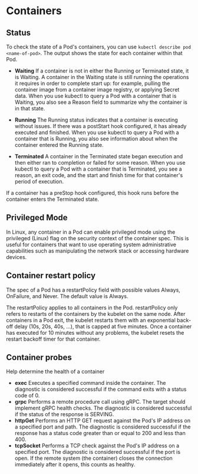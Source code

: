 # Containers

## Status
To check the state of a Pod's containers, you can use ```kubectl describe pod <name-of-pod>```. The output shows the state for each container within that Pod.

- **Waiting** If a container is not in either the Running or Terminated state, it is Waiting. A container in the Waiting state is still running the operations it requires in order to complete start up: for example, pulling the container image from a container image registry, or applying Secret data. When you use kubectl to query a Pod with a container that is Waiting, you also see a Reason field to summarize why the container is in that state.

- **Running** The Running status indicates that a container is executing without issues. If there was a postStart hook configured, it has already executed and finished. When you use kubectl to query a Pod with a container that is Running, you also see information about when the container entered the Running state.

- **Terminated** A container in the Terminated state began execution and then either ran to completion or failed for some reason. When you use kubectl to query a Pod with a container that is Terminated, you see a reason, an exit code, and the start and finish time for that container's period of execution.

If a container has a preStop hook configured, this hook runs before the container enters the Terminated state.




## Privileged Mode
In Linux, any container in a Pod can enable privileged mode using the privileged (Linux) flag on the security context of the container spec. This is useful for containers that want to use operating system administrative capabilities such as manipulating the network stack or accessing hardware devices.


## Container restart policy

The spec of a Pod has a restartPolicy field with possible values Always, OnFailure, and Never. The default value is Always.

The restartPolicy applies to all containers in the Pod. restartPolicy only refers to restarts of the containers by the kubelet on the same node. After containers in a Pod exit, the kubelet restarts them with an exponential back-off delay (10s, 20s, 40s, …), that is capped at five minutes. Once a container has executed for 10 minutes without any problems, the kubelet resets the restart backoff timer for that container.

## Container probes
Help determine the health of a container

- **exec**
Executes a specified command inside the container. The diagnostic is considered successful if the command exits with a status code of 0.
- **grpc**
Performs a remote procedure call using gRPC. The target should implement gRPC health checks. The diagnostic is considered successful if the status of the response is SERVING.
- **httpGet**
Performs an HTTP GET request against the Pod's IP address on a specified port and path. The diagnostic is considered successful if the response has a status code greater than or equal to 200 and less than 400.
- **tcpSocket**
Performs a TCP check against the Pod's IP address on a specified port. The diagnostic is considered successful if the port is open. If the remote system (the container) closes the connection immediately after it opens, this counts as healthy.
